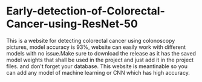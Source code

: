 # Early-detection-of-Colorectal-Cancer-using-ResNet-50
This is a website for detecting colorectal cancer using colonoscopy pictures, model accuracy is 93%, website can easily work with different models with no issue.Make sure to download the release as it has the saved model weights that shall be used in the project and just add it in the project files. and don't forget your database.
This website is meantinable so you can add any model of machine learning or CNN which has high accuracy.
